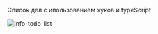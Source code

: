 Список дел с ипользованием хуков и typeScript

![info-todo-list](https://user-images.githubusercontent.com/75454363/114159493-84c54c00-992e-11eb-902c-e136ab18c201.gif)
